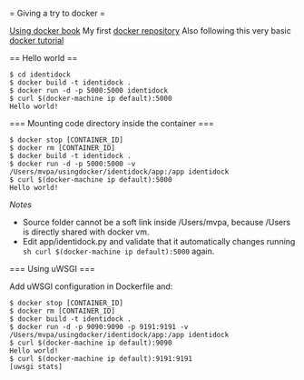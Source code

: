 = Giving a try to docker =

[Using docker book](https://www.safaribooksonline.com/library/view/using-docker)
My first [docker repository](https://hub.docker.com/r/vpelalo/docker-whale)
Also following this very basic [docker tutorial](https://docs.docker.com/mac)

== Hello world ==

```shell
$ cd identidock
$ docker build -t identidock .
$ docker run -d -p 5000:5000 identidock
$ curl $(docker-machine ip default):5000
Hello world!
```


=== Mounting code directory inside the container ===

```shell
$ docker stop [CONTAINER_ID]
$ docker rm [CONTAINER_ID]
$ docker build -t identidock .
$ docker run -d -p 5000:5000 -v /Users/mvpa/usingdocker/identidock/app:/app identidock
$ curl $(docker-machine ip default):5000
Hello world!
```

*Notes*
* Source folder cannot be a soft link inside /Users/mvpa, because /Users is directly shared with docker vm.
* Edit app/identidock.py and validate that it automatically changes running ```sh curl $(docker-machine ip default):5000``` again.


=== Using uWSGI ===

Add uWSGI configuration in Dockerfile and:

```shell
$ docker stop [CONTAINER_ID]
$ docker rm [CONTAINER_ID]
$ docker build -t identidock .
$ docker run -d -p 9090:9090 -p 9191:9191 -v /Users/mvpa/usingdocker/identidock/app:/app identidock
$ curl $(docker-machine ip default):9090
Hello world!
$ curl $(docker-machine ip default):9191:9191
[uwsgi stats]
```

